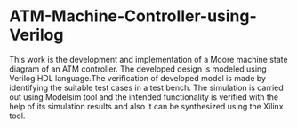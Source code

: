 # ATM-Machine-Controller-using-Verilog
This work is the development and implementation of a Moore machine state diagram of an ATM controller. The developed design is modeled using Verilog HDL language.The verification of developed model is made by identifying the suitable test cases in a test bench. The simulation is carried out using Modelsim tool and the intended functionality is verified with the help of its simulation results and also it can be synthesized using the Xilinx tool.
